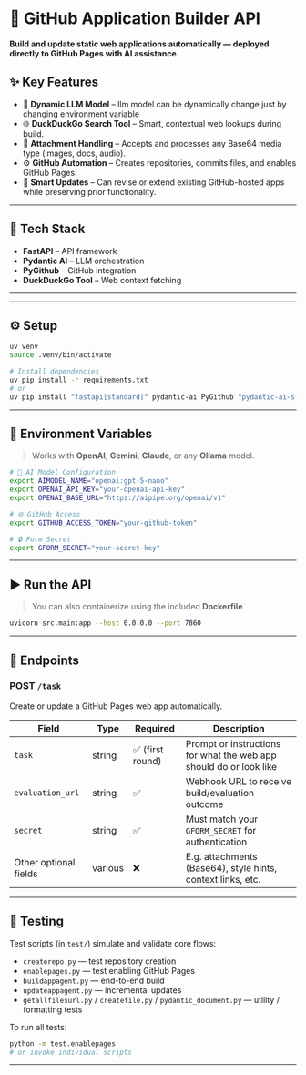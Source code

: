 # 🚀 GitHub Application Builder API

**Build and update static web applications automatically — deployed directly to GitHub Pages with AI assistance.**

## ✨ Key Features

* 🤖 **Dynamic LLM Model** – llm model can be dynamically change just by changing environment variable
* 🌐 **DuckDuckGo Search Tool** – Smart, contextual web lookups during build.
* 📎 **Attachment Handling** – Accepts and processes any Base64 media type (images, docs, audio).
* ⚙️ **GitHub Automation** – Creates repositories, commits files, and enables GitHub Pages.
* 🔁 **Smart Updates** – Can revise or extend existing GitHub-hosted apps while preserving prior functionality.

---

## 🧰 Tech Stack

* **FastAPI** – API framework
* **Pydantic AI** – LLM orchestration
* **PyGithub** – GitHub integration
* **DuckDuckGo Tool** – Web context fetching

---

---

## ⚙️ Setup

```bash
uv venv
source .venv/bin/activate

# Install dependencies
uv pip install -r requirements.txt
# or
uv pip install "fastapi[standard]" pydantic-ai PyGithub "pydantic-ai-slim[duckduckgo]"
```

---

## 🔑 Environment Variables

> Works with **OpenAI**, **Gemini**, **Claude**, or any **Ollama** model.

```bash
# 🧠 AI Model Configuration
export AIMODEL_NAME="openai:gpt-5-nano"
export OPENAI_API_KEY="your-openai-api-key"
export OPENAI_BASE_URL="https://aipipe.org/openai/v1"

# 🌐 GitHub Access
export GITHUB_ACCESS_TOKEN="your-github-token"

# 🔒 Form Secret
export GFORM_SECRET="your-secret-key"
```

---

## ▶️ Run the API
> You can also containerize using the included **Dockerfile**.  
```bash
uvicorn src.main:app --host 0.0.0.0 --port 7860
```

---

## 📡 Endpoints

### **POST `/task`**

Create or update a GitHub Pages web app automatically.

  | Field                 | Type    | Required        | Description                                                        |
  | --------------------- | ------- | --------------- | ------------------------------------------------------------------ |
  | `task`                | string  | ✅ (first round) | Prompt or instructions for what the web app should do or look like |
  | `evaluation_url`      | string  | ✅               | Webhook URL to receive build/evaluation outcome                    |
  | `secret`              | string  | ✅               | Must match your `GFORM_SECRET` for authentication                  |
  | Other optional fields | various | ❌               | E.g. attachments (Base64), style hints, context links, etc.        |

---

## 🧪 Testing

Test scripts (in `test/`) simulate and validate core flows:

* `createrepo.py` — test repository creation
* `enablepages.py` — test enabling GitHub Pages
* `buildappagent.py` — end-to-end build
* `updateappagent.py` — incremental updates
* `getallfilesurl.py` / `createfile.py` / `pydantic_document.py` — utility / formatting tests

To run all tests:

```bash
python -m test.enablepages
# or invoke individual scripts
```
   
---
